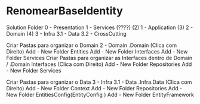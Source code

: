 # RenomearBaseIdentity

Solution Folder
0 - Presentation
1 - Services (????)
(2) 1 - Application
(3) 2 - Domain
(4) 3 - Infra
3.1 - Data
3.2 - CrossCutting


Criar Pastas para organizar o Domain
2 - Domain 
.Domain (Clica com Direito)
Add - New Folder
Entities
Add - New Folder
Interfaces
Add - New Folder
Services
Criar Pastas para organizar as Interfaces dentro de Domain / .Domain
Interfaces (Clica com Direito)
Add - New Folder
Repositories
Add - New Folder
Services

Criar Pastas para organizar o Data
3 - Infra
3.1 - Data
.Infra.Data (Clica com Direito)
Add - New Folder
Context
Add - New Folder
Repositories
Add - New Folder
EntitiesConfig(EntityConfig )
Add - New Folder
EntityFramework

